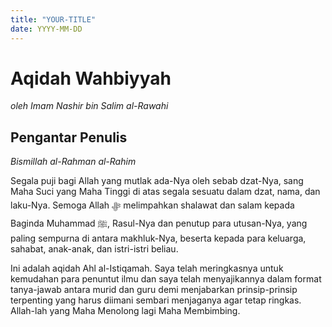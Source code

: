 ```yaml
---
title: "YOUR-TITLE"
date: YYYY-MM-DD
---
```

# Aqidah Wahbiyyah
*oleh Imam Nashir bin Salim al-Rawahi*

## Pengantar Penulis
*Bismillah al-Rahman al-Rahim*

Segala puji bagi Allah yang mutlak ada-Nya oleh sebab dzat-Nya, sang Maha Suci yang Maha Tinggi di atas segala sesuatu dalam dzat, nama, dan laku-Nya. Semoga Allah ﷻ melimpahkan shalawat dan salam kepada Baginda Muhammad ﷺ, Rasul-Nya dan penutup para utusan-Nya, yang paling sempurna di antara makhluk-Nya, beserta kepada para keluarga, sahabat, anak-anak, dan istri-istri beliau.

Ini adalah aqidah Ahl al-Istiqamah. Saya telah meringkasnya untuk kemudahan para penuntut ilmu dan saya telah menyajikannya dalam format tanya-jawab antara murid dan guru demi menjabarkan prinsip-prinsip terpenting yang harus diimani sembari menjaganya agar tetap ringkas. Allah-lah yang Maha Menolong lagi Maha Membimbing.
